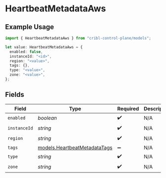 # HeartbeatMetadataAws

## Example Usage

```typescript
import { HeartbeatMetadataAws } from "cribl-control-plane/models";

let value: HeartbeatMetadataAws = {
  enabled: false,
  instanceId: "<id>",
  region: "<value>",
  tags: {},
  type: "<value>",
  zone: "<value>",
};
```

## Fields

| Field                                                              | Type                                                               | Required                                                           | Description                                                        |
| ------------------------------------------------------------------ | ------------------------------------------------------------------ | ------------------------------------------------------------------ | ------------------------------------------------------------------ |
| `enabled`                                                          | *boolean*                                                          | :heavy_check_mark:                                                 | N/A                                                                |
| `instanceId`                                                       | *string*                                                           | :heavy_check_mark:                                                 | N/A                                                                |
| `region`                                                           | *string*                                                           | :heavy_check_mark:                                                 | N/A                                                                |
| `tags`                                                             | [models.HeartbeatMetadataTags](../models/heartbeatmetadatatags.md) | :heavy_minus_sign:                                                 | N/A                                                                |
| `type`                                                             | *string*                                                           | :heavy_check_mark:                                                 | N/A                                                                |
| `zone`                                                             | *string*                                                           | :heavy_check_mark:                                                 | N/A                                                                |